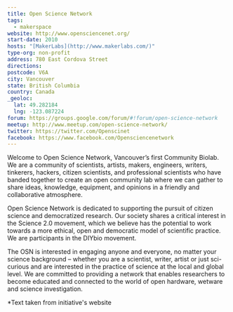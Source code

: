 ```yaml
---
title: Open Science Network
tags:
  - makerspace
website: http://www.opensciencenet.org/
start-date: 2010
hosts: "[MakerLabs](http://www.makerlabs.com/)"
type-org: non-profit
address: 780 East Cordova Street
directions:
postcode: V6A
city: Vancouver
state: British Columbia
country: Canada
_geoloc:
  lat: 49.282184
  lng: -123.087224
forum: https://groups.google.com/forum/#!forum/open-science-network
meetup: http://www.meetup.com/open-science-network/
twitter: https://twitter.com/Openscinet
facebook: https://www.facebook.com/Opensciencenetwork
---
```


Welcome to Open Science Network, Vancouver’s first Community Biolab. We are a community of scientists, artists, makers, engineers, writers, tinkerers, hackers, citizen scientists, and professional scientists who have banded together to create an open community lab where we can gather to share ideas, knowledge, equipment, and opinions in a friendly and collaborative atmosphere.

Open Science Network is dedicated to supporting the pursuit of citizen science and democratized research. Our society shares a critical interest in the Science 2.0 movement, which we believe has the potential to work towards a more ethical, open and democratic model of scientific practice. We are participants in the DIYbio movement.

The OSN is interested in engaging anyone and everyone, no matter your science background – whether you are a scientist, writer, artist or just sci-curious and are interested in the practice of science at the local and global level. We are committed to providing a network that enables researchers to become educated and connected to the world of open hardware, wetware and science investigation.


\*Text taken from initiative's website
